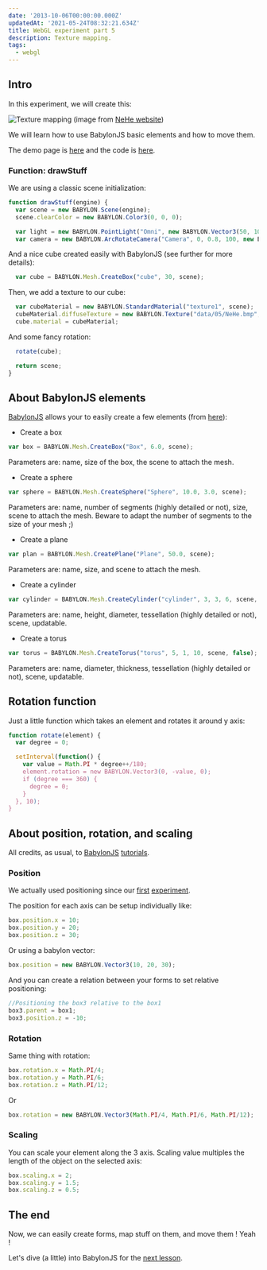 ```yaml
---
date: '2013-10-06T00:00:00.000Z'
updatedAt: '2021-05-24T08:32:21.634Z'
title: WebGL experiment part 5
description: Texture mapping.
tags:
  - webgl
---
```

## Intro
In this experiment, we will create this:

![Texture mapping](/contentful/21vFkn0JjOhZv0cvjcohij/cabe2f37c81098da42c489f6320225bc/lesson06.jpg)
(image from [NeHe website](http://nehe.gamedev.net/tutorial/lessons_06__10/17010/))

We will learn how to use BabylonJS basic elements and how to move them.

The demo page is [here](https://dev.ehret.me/webgl-experiments/experiment05.html) and the code is [here](https://github.com/SiegfriedEhret/webgl-experiments).

### Function: drawStuff
We are using a classic scene initialization:
```javascript
function drawStuff(engine) {
  var scene = new BABYLON.Scene(engine);
  scene.clearColor = new BABYLON.Color3(0, 0, 0);

  var light = new BABYLON.PointLight("Omni", new BABYLON.Vector3(50, 100, 0), scene);
  var camera = new BABYLON.ArcRotateCamera("Camera", 0, 0.8, 100, new BABYLON.Vector3.Zero(), scene);
```
And a nice cube created easily with BabylonJS (see further for more details):
```javascript
  var cube = BABYLON.Mesh.CreateBox("cube", 30, scene);
```
Then, we add a texture to our cube:
```javascript
  var cubeMaterial = new BABYLON.StandardMaterial("texture1", scene);
  cubeMaterial.diffuseTexture = new BABYLON.Texture("data/05/NeHe.bmp", scene);
  cube.material = cubeMaterial;
```
And some fancy rotation:
```javascript
  rotate(cube);

  return scene;
}

```
## About BabylonJS elements
[BabylonJS](http://www.babylonjs.com/) allows your to easily create a few elements (from [here](https://github.com/BabylonJS/Babylon.js/wiki/02-Basic-elements)):

* Create a box
```javascript
var box = BABYLON.Mesh.CreateBox("Box", 6.0, scene);
```
Parameters are: name, size of the box, the scene to attach the mesh.

* Create a sphere
```javascript
var sphere = BABYLON.Mesh.CreateSphere("Sphere", 10.0, 3.0, scene);
```
Parameters are: name, number of segments (highly detailed or not), size, scene to attach the mesh. Beware to adapt the number of segments to the size of your mesh ;)

* Create a plane
```javascript
var plan = BABYLON.Mesh.CreatePlane("Plane", 50.0, scene);
```
Parameters are: name, size, and scene to attach the mesh.

* Create a cylinder
```javascript
var cylinder = BABYLON.Mesh.CreateCylinder("cylinder", 3, 3, 6, scene, false);
```
Parameters are: name, height, diameter, tessellation (highly detailed or not), scene, updatable.

* Create a torus
```javascript
var torus = BABYLON.Mesh.CreateTorus("torus", 5, 1, 10, scene, false);
```
Parameters are: name, diameter, thickness, tessellation (highly detailed or not), scene, updatable.

## Rotation function
Just a little function which takes an element and rotates it around y axis:
```javascript
function rotate(element) {
  var degree = 0;

  setInterval(function() {
    var value = Math.PI * degree++/180;
    element.rotation = new BABYLON.Vector3(0, -value, 0);
    if (degree === 360) {
      degree = 0;
    }
  }, 10);
}
```
## About position, rotation, and scaling
All credits, as usual, to [BabylonJS](https://github.com/BabylonJS/Babylon.js/wiki/02-Basic-elements) [tutorials](https://github.com/BabylonJS/Babylon.js/wiki/03-Rotation-&-Scaling).

### Position
We actually used positioning since our [first](https://ehret.me/webgl-experiment-part-1-your-first-polygons/) [experiment](https://dev.ehret.me/webgl-experiments/experiment01.html).

The position for each axis can be setup individually like:
```javascript
box.position.x = 10;
box.position.y = 20;
box.position.z = 30;
```
Or using a babylon vector:
```javascript
box.position = new BABYLON.Vector3(10, 20, 30);
```
And you can create a relation between your forms to set relative positioning:
```javascript
//Positioning the box3 relative to the box1
box3.parent = box1;
box3.position.z = -10;
```

### Rotation

Same thing with rotation:
```javascript
box.rotation.x = Math.PI/4;
box.rotation.y = Math.PI/6;
box.rotation.z = Math.PI/12;
```
Or
```javascript
box.rotation = new BABYLON.Vector3(Math.PI/4, Math.PI/6, Math.PI/12);
```

### Scaling
You can scale your element along the 3 axis. Scaling value multiples the length of the object on the selected axis:
```javascript
box.scaling.x = 2;
box.scaling.y = 1.5;
box.scaling.z = 0.5;
```
## The end
Now, we can easily create forms, map stuff on them, and move them ! Yeah !

Let's dive (a little) into BabylonJS for the [next lesson](https://ehret.me/en/webgl-experiment-part-6-babylonjs-pyramid-builder/).
